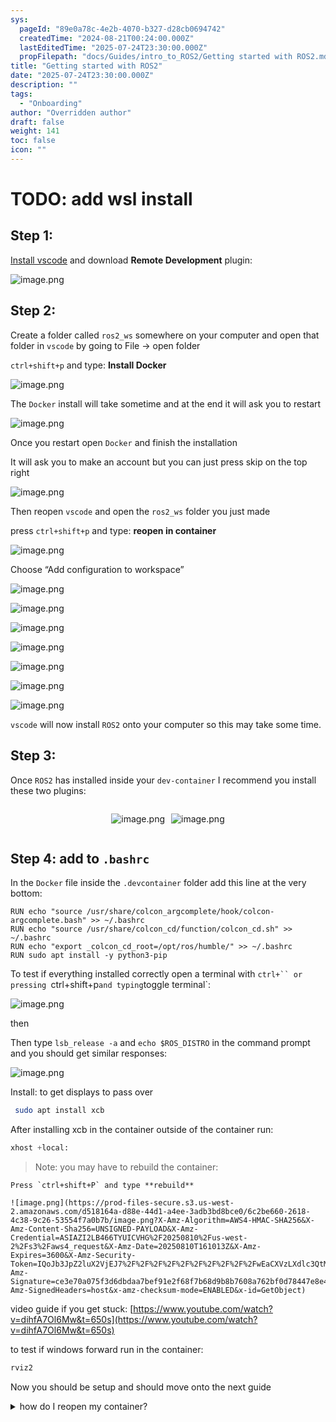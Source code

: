 ```yaml
---
sys:
  pageId: "89e0a78c-4e2b-4070-b327-d28cb0694742"
  createdTime: "2024-08-21T00:24:00.000Z"
  lastEditedTime: "2025-07-24T23:30:00.000Z"
  propFilepath: "docs/Guides/intro_to_ROS2/Getting started with ROS2.md"
title: "Getting started with ROS2"
date: "2025-07-24T23:30:00.000Z"
description: ""
tags:
  - "Onboarding"
author: "Overridden author"
draft: false
weight: 141
toc: false
icon: ""
---
```


# TODO: add wsl install

## Step 1:

[Install vscode](https://code.visualstudio.com/download) and download **Remote Development** plugin:

![image.png](https://prod-files-secure.s3.us-west-2.amazonaws.com/d518164a-d88e-44d1-a4ee-3adb3bd8bce0/efb52993-1881-4a40-b95e-6f020334f022/image.png?X-Amz-Algorithm=AWS4-HMAC-SHA256&X-Amz-Content-Sha256=UNSIGNED-PAYLOAD&X-Amz-Credential=ASIAZI2LB4667XJUT2QG%2F20250810%2Fus-west-2%2Fs3%2Faws4_request&X-Amz-Date=20250810T161005Z&X-Amz-Expires=3600&X-Amz-Security-Token=IQoJb3JpZ2luX2VjEJ7%2F%2F%2F%2F%2F%2F%2F%2F%2F%2FwEaCXVzLXdlc3QtMiJHMEUCIBRcv9fvp2Rbh3yvfBoSqaRajna%2BC66n0aPmUKIqsDgGAiEAr6wBvSFCOe5taawJVGdkBOFth%2BfZNAGYvI7o9eZB23wqiAQI1%2F%2F%2F%2F%2F%2F%2F%2F%2F%2F%2FARAAGgw2Mzc0MjMxODM4MDUiDBvU16Pg9Ow8FJhVoSrcA17c6PRA%2BRuG0CIkGIJ3y%2BDEN0tSf4b8zno%2Fz69SA%2FzJOBbvh7tgVPEDo2yqxiKgQYrZXnQe10kFXJMkwmHeWccKlnbdkl99ujOsU1Oyb5vRCeJpy8qo5q%2BH95i6sJNlad9%2FeKHVSwKEuDUVkq%2BP1lYnjEPpJdbzL2n8iB97cVy%2FAQHI5%2BKZrs%2F%2BVOdNrWcr2UxZrR8Hlx%2FpR8CArYQ%2F3TcWlg4GdGPuMGg58LAWiIu1dPKZ0dcNi3xrDbMluZ1L%2B4P4FQPgFzzFsBsIjmXvVD4Pyh9mEZ9ZsvhChL4k9QIBF1UnshgY%2F3A%2BnB%2BX7C3BoGRL7Rvf03godwrSpJq23OLQAbREM86tI0qwH7PklkuoN7KThMcd%2Bsx6ol05ESrKVcub854%2BvFW7FMlsjdkceEizaZYj8H7IM5IC2WGgQ1uevpg20PT3K4yYyCyuMmHDbIgXzLEEaBGJ0BUJxFDoW9EI8qjwtocMupwPvgmq5NCPJZQyNcbarblevMcQZDoKdIp%2F82fm5tpHop5uMVU6zOXxXnKHjLoRhWdRPDBqqjTTVE6FOyqcz12jK5UMlgGu9uMWSiFNDd3fKMVcHvWinELyGJzPmW9KczBvv%2FhQ%2BqlnW3IWCAj%2BKKaH8FZxMLS%2F4sQGOqUBsohQdIOQO2RLzGtpF%2FllZRbuvscIQDE99wG2KhcXDlvE9NhjaQMS6G2sUJi%2BzgIZOTns8r%2BEsD9HhX1XnBjhHy9KBsh08Mnbia504gaGfQ%2BfHFW5XSemHS%2FWGTt0gJDuK3nEpF%2BT169sb82vsTvgGQxX09AXFce7IXIv2W1%2BTnYPn9%2F1RBq6C9eufh29wbIX5bhmjOzdWyjwWsrEUBXIh6cgv8eD&X-Amz-Signature=a2ba66fa4b83255898eb88da2e8a4eb01633e26f9c00966702cedb94773fea2c&X-Amz-SignedHeaders=host&x-amz-checksum-mode=ENABLED&x-id=GetObject)

## Step 2:

Create a folder called `ros2_ws` somewhere on your computer and open that folder in `vscode` by going to File → open folder 

`ctrl+shift+p` and type: **Install Docker**

![image.png](https://prod-files-secure.s3.us-west-2.amazonaws.com/d518164a-d88e-44d1-a4ee-3adb3bd8bce0/2269dc0e-1cd5-47ff-bceb-c04ad9b2eab0/image.png?X-Amz-Algorithm=AWS4-HMAC-SHA256&X-Amz-Content-Sha256=UNSIGNED-PAYLOAD&X-Amz-Credential=ASIAZI2LB4667XJUT2QG%2F20250810%2Fus-west-2%2Fs3%2Faws4_request&X-Amz-Date=20250810T161005Z&X-Amz-Expires=3600&X-Amz-Security-Token=IQoJb3JpZ2luX2VjEJ7%2F%2F%2F%2F%2F%2F%2F%2F%2F%2FwEaCXVzLXdlc3QtMiJHMEUCIBRcv9fvp2Rbh3yvfBoSqaRajna%2BC66n0aPmUKIqsDgGAiEAr6wBvSFCOe5taawJVGdkBOFth%2BfZNAGYvI7o9eZB23wqiAQI1%2F%2F%2F%2F%2F%2F%2F%2F%2F%2F%2FARAAGgw2Mzc0MjMxODM4MDUiDBvU16Pg9Ow8FJhVoSrcA17c6PRA%2BRuG0CIkGIJ3y%2BDEN0tSf4b8zno%2Fz69SA%2FzJOBbvh7tgVPEDo2yqxiKgQYrZXnQe10kFXJMkwmHeWccKlnbdkl99ujOsU1Oyb5vRCeJpy8qo5q%2BH95i6sJNlad9%2FeKHVSwKEuDUVkq%2BP1lYnjEPpJdbzL2n8iB97cVy%2FAQHI5%2BKZrs%2F%2BVOdNrWcr2UxZrR8Hlx%2FpR8CArYQ%2F3TcWlg4GdGPuMGg58LAWiIu1dPKZ0dcNi3xrDbMluZ1L%2B4P4FQPgFzzFsBsIjmXvVD4Pyh9mEZ9ZsvhChL4k9QIBF1UnshgY%2F3A%2BnB%2BX7C3BoGRL7Rvf03godwrSpJq23OLQAbREM86tI0qwH7PklkuoN7KThMcd%2Bsx6ol05ESrKVcub854%2BvFW7FMlsjdkceEizaZYj8H7IM5IC2WGgQ1uevpg20PT3K4yYyCyuMmHDbIgXzLEEaBGJ0BUJxFDoW9EI8qjwtocMupwPvgmq5NCPJZQyNcbarblevMcQZDoKdIp%2F82fm5tpHop5uMVU6zOXxXnKHjLoRhWdRPDBqqjTTVE6FOyqcz12jK5UMlgGu9uMWSiFNDd3fKMVcHvWinELyGJzPmW9KczBvv%2FhQ%2BqlnW3IWCAj%2BKKaH8FZxMLS%2F4sQGOqUBsohQdIOQO2RLzGtpF%2FllZRbuvscIQDE99wG2KhcXDlvE9NhjaQMS6G2sUJi%2BzgIZOTns8r%2BEsD9HhX1XnBjhHy9KBsh08Mnbia504gaGfQ%2BfHFW5XSemHS%2FWGTt0gJDuK3nEpF%2BT169sb82vsTvgGQxX09AXFce7IXIv2W1%2BTnYPn9%2F1RBq6C9eufh29wbIX5bhmjOzdWyjwWsrEUBXIh6cgv8eD&X-Amz-Signature=6eb368e6b804988e59a2ea1211b3df4e2ba1e2de560b79d30d9489ba73ffd053&X-Amz-SignedHeaders=host&x-amz-checksum-mode=ENABLED&x-id=GetObject)

The `Docker` install will take sometime and at the end it will ask you to restart

![image.png](https://prod-files-secure.s3.us-west-2.amazonaws.com/d518164a-d88e-44d1-a4ee-3adb3bd8bce0/ed233f78-be33-4b1f-b89c-9c346c0e961e/image.png?X-Amz-Algorithm=AWS4-HMAC-SHA256&X-Amz-Content-Sha256=UNSIGNED-PAYLOAD&X-Amz-Credential=ASIAZI2LB4667XJUT2QG%2F20250810%2Fus-west-2%2Fs3%2Faws4_request&X-Amz-Date=20250810T161005Z&X-Amz-Expires=3600&X-Amz-Security-Token=IQoJb3JpZ2luX2VjEJ7%2F%2F%2F%2F%2F%2F%2F%2F%2F%2FwEaCXVzLXdlc3QtMiJHMEUCIBRcv9fvp2Rbh3yvfBoSqaRajna%2BC66n0aPmUKIqsDgGAiEAr6wBvSFCOe5taawJVGdkBOFth%2BfZNAGYvI7o9eZB23wqiAQI1%2F%2F%2F%2F%2F%2F%2F%2F%2F%2F%2FARAAGgw2Mzc0MjMxODM4MDUiDBvU16Pg9Ow8FJhVoSrcA17c6PRA%2BRuG0CIkGIJ3y%2BDEN0tSf4b8zno%2Fz69SA%2FzJOBbvh7tgVPEDo2yqxiKgQYrZXnQe10kFXJMkwmHeWccKlnbdkl99ujOsU1Oyb5vRCeJpy8qo5q%2BH95i6sJNlad9%2FeKHVSwKEuDUVkq%2BP1lYnjEPpJdbzL2n8iB97cVy%2FAQHI5%2BKZrs%2F%2BVOdNrWcr2UxZrR8Hlx%2FpR8CArYQ%2F3TcWlg4GdGPuMGg58LAWiIu1dPKZ0dcNi3xrDbMluZ1L%2B4P4FQPgFzzFsBsIjmXvVD4Pyh9mEZ9ZsvhChL4k9QIBF1UnshgY%2F3A%2BnB%2BX7C3BoGRL7Rvf03godwrSpJq23OLQAbREM86tI0qwH7PklkuoN7KThMcd%2Bsx6ol05ESrKVcub854%2BvFW7FMlsjdkceEizaZYj8H7IM5IC2WGgQ1uevpg20PT3K4yYyCyuMmHDbIgXzLEEaBGJ0BUJxFDoW9EI8qjwtocMupwPvgmq5NCPJZQyNcbarblevMcQZDoKdIp%2F82fm5tpHop5uMVU6zOXxXnKHjLoRhWdRPDBqqjTTVE6FOyqcz12jK5UMlgGu9uMWSiFNDd3fKMVcHvWinELyGJzPmW9KczBvv%2FhQ%2BqlnW3IWCAj%2BKKaH8FZxMLS%2F4sQGOqUBsohQdIOQO2RLzGtpF%2FllZRbuvscIQDE99wG2KhcXDlvE9NhjaQMS6G2sUJi%2BzgIZOTns8r%2BEsD9HhX1XnBjhHy9KBsh08Mnbia504gaGfQ%2BfHFW5XSemHS%2FWGTt0gJDuK3nEpF%2BT169sb82vsTvgGQxX09AXFce7IXIv2W1%2BTnYPn9%2F1RBq6C9eufh29wbIX5bhmjOzdWyjwWsrEUBXIh6cgv8eD&X-Amz-Signature=c57b6e74c6a9151ceea835f72800b5191be51fb0e4c1ab9e29b50305444d1671&X-Amz-SignedHeaders=host&x-amz-checksum-mode=ENABLED&x-id=GetObject)

Once you restart open `Docker` and finish the installation

It will ask you to make an account but you can just press skip on the top right

![image.png](https://prod-files-secure.s3.us-west-2.amazonaws.com/d518164a-d88e-44d1-a4ee-3adb3bd8bce0/21010ad9-1659-4fd9-9f59-9932a09b2a3d/image.png?X-Amz-Algorithm=AWS4-HMAC-SHA256&X-Amz-Content-Sha256=UNSIGNED-PAYLOAD&X-Amz-Credential=ASIAZI2LB4667XJUT2QG%2F20250810%2Fus-west-2%2Fs3%2Faws4_request&X-Amz-Date=20250810T161005Z&X-Amz-Expires=3600&X-Amz-Security-Token=IQoJb3JpZ2luX2VjEJ7%2F%2F%2F%2F%2F%2F%2F%2F%2F%2FwEaCXVzLXdlc3QtMiJHMEUCIBRcv9fvp2Rbh3yvfBoSqaRajna%2BC66n0aPmUKIqsDgGAiEAr6wBvSFCOe5taawJVGdkBOFth%2BfZNAGYvI7o9eZB23wqiAQI1%2F%2F%2F%2F%2F%2F%2F%2F%2F%2F%2FARAAGgw2Mzc0MjMxODM4MDUiDBvU16Pg9Ow8FJhVoSrcA17c6PRA%2BRuG0CIkGIJ3y%2BDEN0tSf4b8zno%2Fz69SA%2FzJOBbvh7tgVPEDo2yqxiKgQYrZXnQe10kFXJMkwmHeWccKlnbdkl99ujOsU1Oyb5vRCeJpy8qo5q%2BH95i6sJNlad9%2FeKHVSwKEuDUVkq%2BP1lYnjEPpJdbzL2n8iB97cVy%2FAQHI5%2BKZrs%2F%2BVOdNrWcr2UxZrR8Hlx%2FpR8CArYQ%2F3TcWlg4GdGPuMGg58LAWiIu1dPKZ0dcNi3xrDbMluZ1L%2B4P4FQPgFzzFsBsIjmXvVD4Pyh9mEZ9ZsvhChL4k9QIBF1UnshgY%2F3A%2BnB%2BX7C3BoGRL7Rvf03godwrSpJq23OLQAbREM86tI0qwH7PklkuoN7KThMcd%2Bsx6ol05ESrKVcub854%2BvFW7FMlsjdkceEizaZYj8H7IM5IC2WGgQ1uevpg20PT3K4yYyCyuMmHDbIgXzLEEaBGJ0BUJxFDoW9EI8qjwtocMupwPvgmq5NCPJZQyNcbarblevMcQZDoKdIp%2F82fm5tpHop5uMVU6zOXxXnKHjLoRhWdRPDBqqjTTVE6FOyqcz12jK5UMlgGu9uMWSiFNDd3fKMVcHvWinELyGJzPmW9KczBvv%2FhQ%2BqlnW3IWCAj%2BKKaH8FZxMLS%2F4sQGOqUBsohQdIOQO2RLzGtpF%2FllZRbuvscIQDE99wG2KhcXDlvE9NhjaQMS6G2sUJi%2BzgIZOTns8r%2BEsD9HhX1XnBjhHy9KBsh08Mnbia504gaGfQ%2BfHFW5XSemHS%2FWGTt0gJDuK3nEpF%2BT169sb82vsTvgGQxX09AXFce7IXIv2W1%2BTnYPn9%2F1RBq6C9eufh29wbIX5bhmjOzdWyjwWsrEUBXIh6cgv8eD&X-Amz-Signature=ee936b81dbf05509d8fd3387c462111347d40ee7aec36b93c536c05f9e8fc9ec&X-Amz-SignedHeaders=host&x-amz-checksum-mode=ENABLED&x-id=GetObject)

Then reopen `vscode` and open the `ros2_ws` folder you just made

press `ctrl+shift+p` and type: **reopen in container**

![image.png](https://prod-files-secure.s3.us-west-2.amazonaws.com/d518164a-d88e-44d1-a4ee-3adb3bd8bce0/4e93b8c2-41ad-488c-8095-c74205196118/image.png?X-Amz-Algorithm=AWS4-HMAC-SHA256&X-Amz-Content-Sha256=UNSIGNED-PAYLOAD&X-Amz-Credential=ASIAZI2LB4667XJUT2QG%2F20250810%2Fus-west-2%2Fs3%2Faws4_request&X-Amz-Date=20250810T161005Z&X-Amz-Expires=3600&X-Amz-Security-Token=IQoJb3JpZ2luX2VjEJ7%2F%2F%2F%2F%2F%2F%2F%2F%2F%2FwEaCXVzLXdlc3QtMiJHMEUCIBRcv9fvp2Rbh3yvfBoSqaRajna%2BC66n0aPmUKIqsDgGAiEAr6wBvSFCOe5taawJVGdkBOFth%2BfZNAGYvI7o9eZB23wqiAQI1%2F%2F%2F%2F%2F%2F%2F%2F%2F%2F%2FARAAGgw2Mzc0MjMxODM4MDUiDBvU16Pg9Ow8FJhVoSrcA17c6PRA%2BRuG0CIkGIJ3y%2BDEN0tSf4b8zno%2Fz69SA%2FzJOBbvh7tgVPEDo2yqxiKgQYrZXnQe10kFXJMkwmHeWccKlnbdkl99ujOsU1Oyb5vRCeJpy8qo5q%2BH95i6sJNlad9%2FeKHVSwKEuDUVkq%2BP1lYnjEPpJdbzL2n8iB97cVy%2FAQHI5%2BKZrs%2F%2BVOdNrWcr2UxZrR8Hlx%2FpR8CArYQ%2F3TcWlg4GdGPuMGg58LAWiIu1dPKZ0dcNi3xrDbMluZ1L%2B4P4FQPgFzzFsBsIjmXvVD4Pyh9mEZ9ZsvhChL4k9QIBF1UnshgY%2F3A%2BnB%2BX7C3BoGRL7Rvf03godwrSpJq23OLQAbREM86tI0qwH7PklkuoN7KThMcd%2Bsx6ol05ESrKVcub854%2BvFW7FMlsjdkceEizaZYj8H7IM5IC2WGgQ1uevpg20PT3K4yYyCyuMmHDbIgXzLEEaBGJ0BUJxFDoW9EI8qjwtocMupwPvgmq5NCPJZQyNcbarblevMcQZDoKdIp%2F82fm5tpHop5uMVU6zOXxXnKHjLoRhWdRPDBqqjTTVE6FOyqcz12jK5UMlgGu9uMWSiFNDd3fKMVcHvWinELyGJzPmW9KczBvv%2FhQ%2BqlnW3IWCAj%2BKKaH8FZxMLS%2F4sQGOqUBsohQdIOQO2RLzGtpF%2FllZRbuvscIQDE99wG2KhcXDlvE9NhjaQMS6G2sUJi%2BzgIZOTns8r%2BEsD9HhX1XnBjhHy9KBsh08Mnbia504gaGfQ%2BfHFW5XSemHS%2FWGTt0gJDuK3nEpF%2BT169sb82vsTvgGQxX09AXFce7IXIv2W1%2BTnYPn9%2F1RBq6C9eufh29wbIX5bhmjOzdWyjwWsrEUBXIh6cgv8eD&X-Amz-Signature=f5813affb6e13ba176ba7edb59f19670eef21c206805f3f802520e207c69edee&X-Amz-SignedHeaders=host&x-amz-checksum-mode=ENABLED&x-id=GetObject)

Choose “Add configuration to workspace”

![image.png](https://prod-files-secure.s3.us-west-2.amazonaws.com/d518164a-d88e-44d1-a4ee-3adb3bd8bce0/9560b282-5060-4989-ba37-97e7b2c22476/image.png?X-Amz-Algorithm=AWS4-HMAC-SHA256&X-Amz-Content-Sha256=UNSIGNED-PAYLOAD&X-Amz-Credential=ASIAZI2LB4667XJUT2QG%2F20250810%2Fus-west-2%2Fs3%2Faws4_request&X-Amz-Date=20250810T161005Z&X-Amz-Expires=3600&X-Amz-Security-Token=IQoJb3JpZ2luX2VjEJ7%2F%2F%2F%2F%2F%2F%2F%2F%2F%2FwEaCXVzLXdlc3QtMiJHMEUCIBRcv9fvp2Rbh3yvfBoSqaRajna%2BC66n0aPmUKIqsDgGAiEAr6wBvSFCOe5taawJVGdkBOFth%2BfZNAGYvI7o9eZB23wqiAQI1%2F%2F%2F%2F%2F%2F%2F%2F%2F%2F%2FARAAGgw2Mzc0MjMxODM4MDUiDBvU16Pg9Ow8FJhVoSrcA17c6PRA%2BRuG0CIkGIJ3y%2BDEN0tSf4b8zno%2Fz69SA%2FzJOBbvh7tgVPEDo2yqxiKgQYrZXnQe10kFXJMkwmHeWccKlnbdkl99ujOsU1Oyb5vRCeJpy8qo5q%2BH95i6sJNlad9%2FeKHVSwKEuDUVkq%2BP1lYnjEPpJdbzL2n8iB97cVy%2FAQHI5%2BKZrs%2F%2BVOdNrWcr2UxZrR8Hlx%2FpR8CArYQ%2F3TcWlg4GdGPuMGg58LAWiIu1dPKZ0dcNi3xrDbMluZ1L%2B4P4FQPgFzzFsBsIjmXvVD4Pyh9mEZ9ZsvhChL4k9QIBF1UnshgY%2F3A%2BnB%2BX7C3BoGRL7Rvf03godwrSpJq23OLQAbREM86tI0qwH7PklkuoN7KThMcd%2Bsx6ol05ESrKVcub854%2BvFW7FMlsjdkceEizaZYj8H7IM5IC2WGgQ1uevpg20PT3K4yYyCyuMmHDbIgXzLEEaBGJ0BUJxFDoW9EI8qjwtocMupwPvgmq5NCPJZQyNcbarblevMcQZDoKdIp%2F82fm5tpHop5uMVU6zOXxXnKHjLoRhWdRPDBqqjTTVE6FOyqcz12jK5UMlgGu9uMWSiFNDd3fKMVcHvWinELyGJzPmW9KczBvv%2FhQ%2BqlnW3IWCAj%2BKKaH8FZxMLS%2F4sQGOqUBsohQdIOQO2RLzGtpF%2FllZRbuvscIQDE99wG2KhcXDlvE9NhjaQMS6G2sUJi%2BzgIZOTns8r%2BEsD9HhX1XnBjhHy9KBsh08Mnbia504gaGfQ%2BfHFW5XSemHS%2FWGTt0gJDuK3nEpF%2BT169sb82vsTvgGQxX09AXFce7IXIv2W1%2BTnYPn9%2F1RBq6C9eufh29wbIX5bhmjOzdWyjwWsrEUBXIh6cgv8eD&X-Amz-Signature=c1a6678212bd9b558cfba89375ec3b9380b650499b5c361adecee8c3983b5bef&X-Amz-SignedHeaders=host&x-amz-checksum-mode=ENABLED&x-id=GetObject)

![image.png](https://prod-files-secure.s3.us-west-2.amazonaws.com/d518164a-d88e-44d1-a4ee-3adb3bd8bce0/2ee63f81-886b-48e8-a553-dc6e5eac99e4/image.png?X-Amz-Algorithm=AWS4-HMAC-SHA256&X-Amz-Content-Sha256=UNSIGNED-PAYLOAD&X-Amz-Credential=ASIAZI2LB4667XJUT2QG%2F20250810%2Fus-west-2%2Fs3%2Faws4_request&X-Amz-Date=20250810T161005Z&X-Amz-Expires=3600&X-Amz-Security-Token=IQoJb3JpZ2luX2VjEJ7%2F%2F%2F%2F%2F%2F%2F%2F%2F%2FwEaCXVzLXdlc3QtMiJHMEUCIBRcv9fvp2Rbh3yvfBoSqaRajna%2BC66n0aPmUKIqsDgGAiEAr6wBvSFCOe5taawJVGdkBOFth%2BfZNAGYvI7o9eZB23wqiAQI1%2F%2F%2F%2F%2F%2F%2F%2F%2F%2F%2FARAAGgw2Mzc0MjMxODM4MDUiDBvU16Pg9Ow8FJhVoSrcA17c6PRA%2BRuG0CIkGIJ3y%2BDEN0tSf4b8zno%2Fz69SA%2FzJOBbvh7tgVPEDo2yqxiKgQYrZXnQe10kFXJMkwmHeWccKlnbdkl99ujOsU1Oyb5vRCeJpy8qo5q%2BH95i6sJNlad9%2FeKHVSwKEuDUVkq%2BP1lYnjEPpJdbzL2n8iB97cVy%2FAQHI5%2BKZrs%2F%2BVOdNrWcr2UxZrR8Hlx%2FpR8CArYQ%2F3TcWlg4GdGPuMGg58LAWiIu1dPKZ0dcNi3xrDbMluZ1L%2B4P4FQPgFzzFsBsIjmXvVD4Pyh9mEZ9ZsvhChL4k9QIBF1UnshgY%2F3A%2BnB%2BX7C3BoGRL7Rvf03godwrSpJq23OLQAbREM86tI0qwH7PklkuoN7KThMcd%2Bsx6ol05ESrKVcub854%2BvFW7FMlsjdkceEizaZYj8H7IM5IC2WGgQ1uevpg20PT3K4yYyCyuMmHDbIgXzLEEaBGJ0BUJxFDoW9EI8qjwtocMupwPvgmq5NCPJZQyNcbarblevMcQZDoKdIp%2F82fm5tpHop5uMVU6zOXxXnKHjLoRhWdRPDBqqjTTVE6FOyqcz12jK5UMlgGu9uMWSiFNDd3fKMVcHvWinELyGJzPmW9KczBvv%2FhQ%2BqlnW3IWCAj%2BKKaH8FZxMLS%2F4sQGOqUBsohQdIOQO2RLzGtpF%2FllZRbuvscIQDE99wG2KhcXDlvE9NhjaQMS6G2sUJi%2BzgIZOTns8r%2BEsD9HhX1XnBjhHy9KBsh08Mnbia504gaGfQ%2BfHFW5XSemHS%2FWGTt0gJDuK3nEpF%2BT169sb82vsTvgGQxX09AXFce7IXIv2W1%2BTnYPn9%2F1RBq6C9eufh29wbIX5bhmjOzdWyjwWsrEUBXIh6cgv8eD&X-Amz-Signature=aca28047a60cb4c158ecde1d7439e09da98d907a82cb566300239d43d96d0025&X-Amz-SignedHeaders=host&x-amz-checksum-mode=ENABLED&x-id=GetObject)

![image.png](https://prod-files-secure.s3.us-west-2.amazonaws.com/d518164a-d88e-44d1-a4ee-3adb3bd8bce0/e0fd626c-c8b6-4b2c-95d1-fa4c26514504/image.png?X-Amz-Algorithm=AWS4-HMAC-SHA256&X-Amz-Content-Sha256=UNSIGNED-PAYLOAD&X-Amz-Credential=ASIAZI2LB4667XJUT2QG%2F20250810%2Fus-west-2%2Fs3%2Faws4_request&X-Amz-Date=20250810T161005Z&X-Amz-Expires=3600&X-Amz-Security-Token=IQoJb3JpZ2luX2VjEJ7%2F%2F%2F%2F%2F%2F%2F%2F%2F%2FwEaCXVzLXdlc3QtMiJHMEUCIBRcv9fvp2Rbh3yvfBoSqaRajna%2BC66n0aPmUKIqsDgGAiEAr6wBvSFCOe5taawJVGdkBOFth%2BfZNAGYvI7o9eZB23wqiAQI1%2F%2F%2F%2F%2F%2F%2F%2F%2F%2F%2FARAAGgw2Mzc0MjMxODM4MDUiDBvU16Pg9Ow8FJhVoSrcA17c6PRA%2BRuG0CIkGIJ3y%2BDEN0tSf4b8zno%2Fz69SA%2FzJOBbvh7tgVPEDo2yqxiKgQYrZXnQe10kFXJMkwmHeWccKlnbdkl99ujOsU1Oyb5vRCeJpy8qo5q%2BH95i6sJNlad9%2FeKHVSwKEuDUVkq%2BP1lYnjEPpJdbzL2n8iB97cVy%2FAQHI5%2BKZrs%2F%2BVOdNrWcr2UxZrR8Hlx%2FpR8CArYQ%2F3TcWlg4GdGPuMGg58LAWiIu1dPKZ0dcNi3xrDbMluZ1L%2B4P4FQPgFzzFsBsIjmXvVD4Pyh9mEZ9ZsvhChL4k9QIBF1UnshgY%2F3A%2BnB%2BX7C3BoGRL7Rvf03godwrSpJq23OLQAbREM86tI0qwH7PklkuoN7KThMcd%2Bsx6ol05ESrKVcub854%2BvFW7FMlsjdkceEizaZYj8H7IM5IC2WGgQ1uevpg20PT3K4yYyCyuMmHDbIgXzLEEaBGJ0BUJxFDoW9EI8qjwtocMupwPvgmq5NCPJZQyNcbarblevMcQZDoKdIp%2F82fm5tpHop5uMVU6zOXxXnKHjLoRhWdRPDBqqjTTVE6FOyqcz12jK5UMlgGu9uMWSiFNDd3fKMVcHvWinELyGJzPmW9KczBvv%2FhQ%2BqlnW3IWCAj%2BKKaH8FZxMLS%2F4sQGOqUBsohQdIOQO2RLzGtpF%2FllZRbuvscIQDE99wG2KhcXDlvE9NhjaQMS6G2sUJi%2BzgIZOTns8r%2BEsD9HhX1XnBjhHy9KBsh08Mnbia504gaGfQ%2BfHFW5XSemHS%2FWGTt0gJDuK3nEpF%2BT169sb82vsTvgGQxX09AXFce7IXIv2W1%2BTnYPn9%2F1RBq6C9eufh29wbIX5bhmjOzdWyjwWsrEUBXIh6cgv8eD&X-Amz-Signature=80d290b97d8db6719722872a0e0b4d78de796f6067a688cc7f13a54ee019d37a&X-Amz-SignedHeaders=host&x-amz-checksum-mode=ENABLED&x-id=GetObject)

![image.png](https://prod-files-secure.s3.us-west-2.amazonaws.com/d518164a-d88e-44d1-a4ee-3adb3bd8bce0/a2e13f50-d2ab-4719-a4c2-7ced634bfc9d/image.png?X-Amz-Algorithm=AWS4-HMAC-SHA256&X-Amz-Content-Sha256=UNSIGNED-PAYLOAD&X-Amz-Credential=ASIAZI2LB4667XJUT2QG%2F20250810%2Fus-west-2%2Fs3%2Faws4_request&X-Amz-Date=20250810T161005Z&X-Amz-Expires=3600&X-Amz-Security-Token=IQoJb3JpZ2luX2VjEJ7%2F%2F%2F%2F%2F%2F%2F%2F%2F%2FwEaCXVzLXdlc3QtMiJHMEUCIBRcv9fvp2Rbh3yvfBoSqaRajna%2BC66n0aPmUKIqsDgGAiEAr6wBvSFCOe5taawJVGdkBOFth%2BfZNAGYvI7o9eZB23wqiAQI1%2F%2F%2F%2F%2F%2F%2F%2F%2F%2F%2FARAAGgw2Mzc0MjMxODM4MDUiDBvU16Pg9Ow8FJhVoSrcA17c6PRA%2BRuG0CIkGIJ3y%2BDEN0tSf4b8zno%2Fz69SA%2FzJOBbvh7tgVPEDo2yqxiKgQYrZXnQe10kFXJMkwmHeWccKlnbdkl99ujOsU1Oyb5vRCeJpy8qo5q%2BH95i6sJNlad9%2FeKHVSwKEuDUVkq%2BP1lYnjEPpJdbzL2n8iB97cVy%2FAQHI5%2BKZrs%2F%2BVOdNrWcr2UxZrR8Hlx%2FpR8CArYQ%2F3TcWlg4GdGPuMGg58LAWiIu1dPKZ0dcNi3xrDbMluZ1L%2B4P4FQPgFzzFsBsIjmXvVD4Pyh9mEZ9ZsvhChL4k9QIBF1UnshgY%2F3A%2BnB%2BX7C3BoGRL7Rvf03godwrSpJq23OLQAbREM86tI0qwH7PklkuoN7KThMcd%2Bsx6ol05ESrKVcub854%2BvFW7FMlsjdkceEizaZYj8H7IM5IC2WGgQ1uevpg20PT3K4yYyCyuMmHDbIgXzLEEaBGJ0BUJxFDoW9EI8qjwtocMupwPvgmq5NCPJZQyNcbarblevMcQZDoKdIp%2F82fm5tpHop5uMVU6zOXxXnKHjLoRhWdRPDBqqjTTVE6FOyqcz12jK5UMlgGu9uMWSiFNDd3fKMVcHvWinELyGJzPmW9KczBvv%2FhQ%2BqlnW3IWCAj%2BKKaH8FZxMLS%2F4sQGOqUBsohQdIOQO2RLzGtpF%2FllZRbuvscIQDE99wG2KhcXDlvE9NhjaQMS6G2sUJi%2BzgIZOTns8r%2BEsD9HhX1XnBjhHy9KBsh08Mnbia504gaGfQ%2BfHFW5XSemHS%2FWGTt0gJDuK3nEpF%2BT169sb82vsTvgGQxX09AXFce7IXIv2W1%2BTnYPn9%2F1RBq6C9eufh29wbIX5bhmjOzdWyjwWsrEUBXIh6cgv8eD&X-Amz-Signature=7404e50238f381b556601399d901880b8d9ea260437f667c9ba3a2124a12597e&X-Amz-SignedHeaders=host&x-amz-checksum-mode=ENABLED&x-id=GetObject)

![image.png](https://prod-files-secure.s3.us-west-2.amazonaws.com/d518164a-d88e-44d1-a4ee-3adb3bd8bce0/6cc478ad-aaba-4bf7-9fcc-403277ab896c/image.png?X-Amz-Algorithm=AWS4-HMAC-SHA256&X-Amz-Content-Sha256=UNSIGNED-PAYLOAD&X-Amz-Credential=ASIAZI2LB4667XJUT2QG%2F20250810%2Fus-west-2%2Fs3%2Faws4_request&X-Amz-Date=20250810T161005Z&X-Amz-Expires=3600&X-Amz-Security-Token=IQoJb3JpZ2luX2VjEJ7%2F%2F%2F%2F%2F%2F%2F%2F%2F%2FwEaCXVzLXdlc3QtMiJHMEUCIBRcv9fvp2Rbh3yvfBoSqaRajna%2BC66n0aPmUKIqsDgGAiEAr6wBvSFCOe5taawJVGdkBOFth%2BfZNAGYvI7o9eZB23wqiAQI1%2F%2F%2F%2F%2F%2F%2F%2F%2F%2F%2FARAAGgw2Mzc0MjMxODM4MDUiDBvU16Pg9Ow8FJhVoSrcA17c6PRA%2BRuG0CIkGIJ3y%2BDEN0tSf4b8zno%2Fz69SA%2FzJOBbvh7tgVPEDo2yqxiKgQYrZXnQe10kFXJMkwmHeWccKlnbdkl99ujOsU1Oyb5vRCeJpy8qo5q%2BH95i6sJNlad9%2FeKHVSwKEuDUVkq%2BP1lYnjEPpJdbzL2n8iB97cVy%2FAQHI5%2BKZrs%2F%2BVOdNrWcr2UxZrR8Hlx%2FpR8CArYQ%2F3TcWlg4GdGPuMGg58LAWiIu1dPKZ0dcNi3xrDbMluZ1L%2B4P4FQPgFzzFsBsIjmXvVD4Pyh9mEZ9ZsvhChL4k9QIBF1UnshgY%2F3A%2BnB%2BX7C3BoGRL7Rvf03godwrSpJq23OLQAbREM86tI0qwH7PklkuoN7KThMcd%2Bsx6ol05ESrKVcub854%2BvFW7FMlsjdkceEizaZYj8H7IM5IC2WGgQ1uevpg20PT3K4yYyCyuMmHDbIgXzLEEaBGJ0BUJxFDoW9EI8qjwtocMupwPvgmq5NCPJZQyNcbarblevMcQZDoKdIp%2F82fm5tpHop5uMVU6zOXxXnKHjLoRhWdRPDBqqjTTVE6FOyqcz12jK5UMlgGu9uMWSiFNDd3fKMVcHvWinELyGJzPmW9KczBvv%2FhQ%2BqlnW3IWCAj%2BKKaH8FZxMLS%2F4sQGOqUBsohQdIOQO2RLzGtpF%2FllZRbuvscIQDE99wG2KhcXDlvE9NhjaQMS6G2sUJi%2BzgIZOTns8r%2BEsD9HhX1XnBjhHy9KBsh08Mnbia504gaGfQ%2BfHFW5XSemHS%2FWGTt0gJDuK3nEpF%2BT169sb82vsTvgGQxX09AXFce7IXIv2W1%2BTnYPn9%2F1RBq6C9eufh29wbIX5bhmjOzdWyjwWsrEUBXIh6cgv8eD&X-Amz-Signature=22ddea59a9f4412a0c128e6ea237e60a59aef1eeeb1b3fff87db121080a00fb0&X-Amz-SignedHeaders=host&x-amz-checksum-mode=ENABLED&x-id=GetObject)

![image.png](https://prod-files-secure.s3.us-west-2.amazonaws.com/d518164a-d88e-44d1-a4ee-3adb3bd8bce0/53255b28-f75e-430f-b9e3-c0ac8577e42b/image.png?X-Amz-Algorithm=AWS4-HMAC-SHA256&X-Amz-Content-Sha256=UNSIGNED-PAYLOAD&X-Amz-Credential=ASIAZI2LB4667XJUT2QG%2F20250810%2Fus-west-2%2Fs3%2Faws4_request&X-Amz-Date=20250810T161005Z&X-Amz-Expires=3600&X-Amz-Security-Token=IQoJb3JpZ2luX2VjEJ7%2F%2F%2F%2F%2F%2F%2F%2F%2F%2FwEaCXVzLXdlc3QtMiJHMEUCIBRcv9fvp2Rbh3yvfBoSqaRajna%2BC66n0aPmUKIqsDgGAiEAr6wBvSFCOe5taawJVGdkBOFth%2BfZNAGYvI7o9eZB23wqiAQI1%2F%2F%2F%2F%2F%2F%2F%2F%2F%2F%2FARAAGgw2Mzc0MjMxODM4MDUiDBvU16Pg9Ow8FJhVoSrcA17c6PRA%2BRuG0CIkGIJ3y%2BDEN0tSf4b8zno%2Fz69SA%2FzJOBbvh7tgVPEDo2yqxiKgQYrZXnQe10kFXJMkwmHeWccKlnbdkl99ujOsU1Oyb5vRCeJpy8qo5q%2BH95i6sJNlad9%2FeKHVSwKEuDUVkq%2BP1lYnjEPpJdbzL2n8iB97cVy%2FAQHI5%2BKZrs%2F%2BVOdNrWcr2UxZrR8Hlx%2FpR8CArYQ%2F3TcWlg4GdGPuMGg58LAWiIu1dPKZ0dcNi3xrDbMluZ1L%2B4P4FQPgFzzFsBsIjmXvVD4Pyh9mEZ9ZsvhChL4k9QIBF1UnshgY%2F3A%2BnB%2BX7C3BoGRL7Rvf03godwrSpJq23OLQAbREM86tI0qwH7PklkuoN7KThMcd%2Bsx6ol05ESrKVcub854%2BvFW7FMlsjdkceEizaZYj8H7IM5IC2WGgQ1uevpg20PT3K4yYyCyuMmHDbIgXzLEEaBGJ0BUJxFDoW9EI8qjwtocMupwPvgmq5NCPJZQyNcbarblevMcQZDoKdIp%2F82fm5tpHop5uMVU6zOXxXnKHjLoRhWdRPDBqqjTTVE6FOyqcz12jK5UMlgGu9uMWSiFNDd3fKMVcHvWinELyGJzPmW9KczBvv%2FhQ%2BqlnW3IWCAj%2BKKaH8FZxMLS%2F4sQGOqUBsohQdIOQO2RLzGtpF%2FllZRbuvscIQDE99wG2KhcXDlvE9NhjaQMS6G2sUJi%2BzgIZOTns8r%2BEsD9HhX1XnBjhHy9KBsh08Mnbia504gaGfQ%2BfHFW5XSemHS%2FWGTt0gJDuK3nEpF%2BT169sb82vsTvgGQxX09AXFce7IXIv2W1%2BTnYPn9%2F1RBq6C9eufh29wbIX5bhmjOzdWyjwWsrEUBXIh6cgv8eD&X-Amz-Signature=c25743218b1ba713d959450e7bcaf1414b351996c70647e2237478fcc95486a0&X-Amz-SignedHeaders=host&x-amz-checksum-mode=ENABLED&x-id=GetObject)

![image.png](https://prod-files-secure.s3.us-west-2.amazonaws.com/d518164a-d88e-44d1-a4ee-3adb3bd8bce0/7c562767-5af9-4ffb-97d1-327bcdf4ee00/image.png?X-Amz-Algorithm=AWS4-HMAC-SHA256&X-Amz-Content-Sha256=UNSIGNED-PAYLOAD&X-Amz-Credential=ASIAZI2LB4667XJUT2QG%2F20250810%2Fus-west-2%2Fs3%2Faws4_request&X-Amz-Date=20250810T161005Z&X-Amz-Expires=3600&X-Amz-Security-Token=IQoJb3JpZ2luX2VjEJ7%2F%2F%2F%2F%2F%2F%2F%2F%2F%2FwEaCXVzLXdlc3QtMiJHMEUCIBRcv9fvp2Rbh3yvfBoSqaRajna%2BC66n0aPmUKIqsDgGAiEAr6wBvSFCOe5taawJVGdkBOFth%2BfZNAGYvI7o9eZB23wqiAQI1%2F%2F%2F%2F%2F%2F%2F%2F%2F%2F%2FARAAGgw2Mzc0MjMxODM4MDUiDBvU16Pg9Ow8FJhVoSrcA17c6PRA%2BRuG0CIkGIJ3y%2BDEN0tSf4b8zno%2Fz69SA%2FzJOBbvh7tgVPEDo2yqxiKgQYrZXnQe10kFXJMkwmHeWccKlnbdkl99ujOsU1Oyb5vRCeJpy8qo5q%2BH95i6sJNlad9%2FeKHVSwKEuDUVkq%2BP1lYnjEPpJdbzL2n8iB97cVy%2FAQHI5%2BKZrs%2F%2BVOdNrWcr2UxZrR8Hlx%2FpR8CArYQ%2F3TcWlg4GdGPuMGg58LAWiIu1dPKZ0dcNi3xrDbMluZ1L%2B4P4FQPgFzzFsBsIjmXvVD4Pyh9mEZ9ZsvhChL4k9QIBF1UnshgY%2F3A%2BnB%2BX7C3BoGRL7Rvf03godwrSpJq23OLQAbREM86tI0qwH7PklkuoN7KThMcd%2Bsx6ol05ESrKVcub854%2BvFW7FMlsjdkceEizaZYj8H7IM5IC2WGgQ1uevpg20PT3K4yYyCyuMmHDbIgXzLEEaBGJ0BUJxFDoW9EI8qjwtocMupwPvgmq5NCPJZQyNcbarblevMcQZDoKdIp%2F82fm5tpHop5uMVU6zOXxXnKHjLoRhWdRPDBqqjTTVE6FOyqcz12jK5UMlgGu9uMWSiFNDd3fKMVcHvWinELyGJzPmW9KczBvv%2FhQ%2BqlnW3IWCAj%2BKKaH8FZxMLS%2F4sQGOqUBsohQdIOQO2RLzGtpF%2FllZRbuvscIQDE99wG2KhcXDlvE9NhjaQMS6G2sUJi%2BzgIZOTns8r%2BEsD9HhX1XnBjhHy9KBsh08Mnbia504gaGfQ%2BfHFW5XSemHS%2FWGTt0gJDuK3nEpF%2BT169sb82vsTvgGQxX09AXFce7IXIv2W1%2BTnYPn9%2F1RBq6C9eufh29wbIX5bhmjOzdWyjwWsrEUBXIh6cgv8eD&X-Amz-Signature=80928a2ffb3ddd15c9bc51170ae9679c5f3e3ab48586618c00995dd12c8e690f&X-Amz-SignedHeaders=host&x-amz-checksum-mode=ENABLED&x-id=GetObject)

`vscode` will now install `ROS2` onto your computer so this may take some time.

## Step 3:

Once `ROS2` has installed inside your `dev-container` I recommend you install these two plugins:

<div style="display: flex;flex-direction: row; column-gap:10px; max-width: 630px;justify-content: center;">
<div>

![image.png](https://prod-files-secure.s3.us-west-2.amazonaws.com/d518164a-d88e-44d1-a4ee-3adb3bd8bce0/3fc3d550-5a54-4ba1-ba6b-faa01cdb7369/image.png?X-Amz-Algorithm=AWS4-HMAC-SHA256&X-Amz-Content-Sha256=UNSIGNED-PAYLOAD&X-Amz-Credential=ASIAZI2LB4664YWLRKNA%2F20250810%2Fus-west-2%2Fs3%2Faws4_request&X-Amz-Date=20250810T161009Z&X-Amz-Expires=3600&X-Amz-Security-Token=IQoJb3JpZ2luX2VjEJ7%2F%2F%2F%2F%2F%2F%2F%2F%2F%2FwEaCXVzLXdlc3QtMiJGMEQCIHB%2F9KmG8xVsE67Qdx9liJ5RZjOs38ary8OYSPm1za6aAiArhHSWm8OhA7nTNpgWQpqJac%2B2vY7vSUdaBadbhVi3aiqIBAjX%2F%2F%2F%2F%2F%2F%2F%2F%2F%2F8BEAAaDDYzNzQyMzE4MzgwNSIMctGe6kqxXYbNsnKcKtwDIm3GCSWQZmHZDwPi15F7Diql3GAVu5jB%2Btn2MU8%2FA%2BDvfKo48vcysTNRIr9GZCMHLbRGLTnXekAaif2FvdAKaQzhu6qXCKNNOCGjGFFOgK4VQC5tG4Nhv0W2Dy3uqoXq9K7Bejz4tyquW7QYeBjSFMoDIGhooQQVSjI8BTtebPdyTryTGpXWa9BqvMdmsRP6VSHdENIMv%2FsbUO9bt7C0gKlXmDtPVTEGA2Xoy7TkT5PWdF%2FTG66V1B0RPgUGg%2FBvA%2FbPTP6aOo3LKUBfJwyOWqP4Dhv4KZ3Ls1dtZKa53WyYnoAx2uGVemO90Wlim7RyCMtPvihLuKSrTejXzEmKTRcSB0t4bTgNNW3%2BIlqencTaGh3YKeK6THQC%2BdAoiDKYw3AmF%2BkHoluB%2Fi21Z42mtLf1Xh7PKgwMZRzANrbmojkdu6kNtXVejTwVpDdvQ4xHAEmqLTnBH0NmI4w2%2B6KiHJgrc1U0e1ciCwOvDw6Ni1vDbgAXslaJ2zVqLzLyh%2BuMoRlpJBnpkK%2BQD6DEVV1d6pqsbj3bf%2BBNi9Fe30g83ocwZGqkCdofjaEyWY6DMb450T%2FqhKhFJiDWTWuVQNM3z7rk34aTsyTnqjnHM5NftUt1SxAGaMhryM9DCUUw7L7ixAY6pgHFYz50i6YD2TdUAICwZNtXePO6uYBUrJEQpKPsxrTWxJ%2BLdhFkpcsU0m48aCjmU5GVsMvmQSFBmi0iI6coMGU%2F8YqAlTdnsulqGgfCyUO7cFd%2BFYQW5f0acJCWOJgkjDfScJTZBta4xnSHFT7QhwNfLP%2BbqUqv5cQ174ztp4FCjXxtTL5HxqqG2FR0AjDtzsLN0Wbel5vmg0YR1j0QIGPgBChvdSWs&X-Amz-Signature=7e41db7e713fd85d222c39d1df9ba67af68c0a03a2a67b569a6be096408f3776&X-Amz-SignedHeaders=host&x-amz-checksum-mode=ENABLED&x-id=GetObject)

</div>
<div>

![image.png](https://prod-files-secure.s3.us-west-2.amazonaws.com/d518164a-d88e-44d1-a4ee-3adb3bd8bce0/d994cc66-13c2-4093-a5a3-f84cf4601a82/image.png?X-Amz-Algorithm=AWS4-HMAC-SHA256&X-Amz-Content-Sha256=UNSIGNED-PAYLOAD&X-Amz-Credential=ASIAZI2LB466RHPZDLHP%2F20250810%2Fus-west-2%2Fs3%2Faws4_request&X-Amz-Date=20250810T161012Z&X-Amz-Expires=3600&X-Amz-Security-Token=IQoJb3JpZ2luX2VjEJ7%2F%2F%2F%2F%2F%2F%2F%2F%2F%2FwEaCXVzLXdlc3QtMiJHMEUCIHA9vbQoquk9mK0e%2F1jhRkml6EW7EL0aOp7j2IndxuknAiEAvYtMSEhX2EmXBBPrLfon1%2Fy2BfJ7RXVs4e1S4KAO1PUqiAQI1%2F%2F%2F%2F%2F%2F%2F%2F%2F%2F%2FARAAGgw2Mzc0MjMxODM4MDUiDDDF2gaZe278qkTH7ircA4slRisZBjAp%2Btb1sGWdTNp2nlBEYIZDn%2BzSCbBFzRxCWy2wGMI6lt8bT9XhUOHXbrVNvyQVYzBxU1LTKSYvc2pNQIdBmfDwv%2BfQn1znspzypRKXy%2BIGo6iIl4A4%2BGVoSdkk%2BDq%2FajJuwzsUjZuVqgLIwbsfABV7tKdgRJr9qcVGXHZLYBw2GnE6OCBSIvO%2BUrkqguKSYkGeXxA4nbAwj0TMgLviGEDt8YqZMf7mmYCjDArWm32mSiII8Ll%2BuTkk74jUdVpLSHzn1Lb4F71Lg9KlitRbVANlWeaxzN1sA6rKB6YnE1ZsuClPN4HRh46HmN3UYi3lz70A6hxoK49ejBAvi7Q2BwQcplfdL9mZWOaL%2BFstUtTozvYQUr4WI%2F5vUjzEcmLeMCKcVVYyscMy1CHRKXLW%2Fn1r9xhu5lo%2BaQ5lJ4xkEq5wMsNEC1LHKtt1w5rdAQh4kvwrwVD%2B3V1vy8HBu%2Bh%2Fq9oujJ2ZrKFByYlGFK1LCgM9rCg5Wp96MoGpjMN9cESYCuPeGIFZPCHEptu%2FZfHUsMyCHLnto75tZisa68L3r%2BAdUxSqw5ZzV2LZ4a0CsWhwuGr6ybgQK6gnieGnbTlbFL1cXJPyuW00JoeOkGwIG%2F5b6maEhceTMIG%2F4sQGOqUBJDeIVtYhXKMK3TBAIptgAAivzaXxJTE7I8q7GsHlnmcu1bkg4KH6YjK1lR6Ck0ERj4nbfW7OBrbK8XTb1x6Eyo1MchXOyCC%2BVm3Q4NnTLt9wJa29%2F9DY10B4l6%2FrK2n6nrYA948fotuS2wWqiSmqdoElHrSqLq1dy8LXdId64%2FQ5YKb2o7adYxYCj9CHwcgGIWBmQ1qTBSF1pGaXyk0pKLPssyFR&X-Amz-Signature=ba2e2e524246ed557bedae2ee543ef04e7451ae19525668b6c994c090ea21cfb&X-Amz-SignedHeaders=host&x-amz-checksum-mode=ENABLED&x-id=GetObject)

</div>
</div>

## Step 4: add to `.bashrc`

In the `Docker` file inside the `.devcontainer` folder add this line at the very bottom: 

```docker
RUN echo "source /usr/share/colcon_argcomplete/hook/colcon-argcomplete.bash" >> ~/.bashrc
RUN echo "source /usr/share/colcon_cd/function/colcon_cd.sh" >> ~/.bashrc
RUN echo "export _colcon_cd_root=/opt/ros/humble/" >> ~/.bashrc
RUN sudo apt install -y python3-pip 
```

To test if everything installed correctly open a terminal with `ctrl+`` or pressing `ctrl+shift+p` and typing `toggle terminal`:

![image.png](https://prod-files-secure.s3.us-west-2.amazonaws.com/d518164a-d88e-44d1-a4ee-3adb3bd8bce0/6a4943d8-b04e-4c02-9a58-775f3384d1a5/image.png?X-Amz-Algorithm=AWS4-HMAC-SHA256&X-Amz-Content-Sha256=UNSIGNED-PAYLOAD&X-Amz-Credential=ASIAZI2LB4667XJUT2QG%2F20250810%2Fus-west-2%2Fs3%2Faws4_request&X-Amz-Date=20250810T161005Z&X-Amz-Expires=3600&X-Amz-Security-Token=IQoJb3JpZ2luX2VjEJ7%2F%2F%2F%2F%2F%2F%2F%2F%2F%2FwEaCXVzLXdlc3QtMiJHMEUCIBRcv9fvp2Rbh3yvfBoSqaRajna%2BC66n0aPmUKIqsDgGAiEAr6wBvSFCOe5taawJVGdkBOFth%2BfZNAGYvI7o9eZB23wqiAQI1%2F%2F%2F%2F%2F%2F%2F%2F%2F%2F%2FARAAGgw2Mzc0MjMxODM4MDUiDBvU16Pg9Ow8FJhVoSrcA17c6PRA%2BRuG0CIkGIJ3y%2BDEN0tSf4b8zno%2Fz69SA%2FzJOBbvh7tgVPEDo2yqxiKgQYrZXnQe10kFXJMkwmHeWccKlnbdkl99ujOsU1Oyb5vRCeJpy8qo5q%2BH95i6sJNlad9%2FeKHVSwKEuDUVkq%2BP1lYnjEPpJdbzL2n8iB97cVy%2FAQHI5%2BKZrs%2F%2BVOdNrWcr2UxZrR8Hlx%2FpR8CArYQ%2F3TcWlg4GdGPuMGg58LAWiIu1dPKZ0dcNi3xrDbMluZ1L%2B4P4FQPgFzzFsBsIjmXvVD4Pyh9mEZ9ZsvhChL4k9QIBF1UnshgY%2F3A%2BnB%2BX7C3BoGRL7Rvf03godwrSpJq23OLQAbREM86tI0qwH7PklkuoN7KThMcd%2Bsx6ol05ESrKVcub854%2BvFW7FMlsjdkceEizaZYj8H7IM5IC2WGgQ1uevpg20PT3K4yYyCyuMmHDbIgXzLEEaBGJ0BUJxFDoW9EI8qjwtocMupwPvgmq5NCPJZQyNcbarblevMcQZDoKdIp%2F82fm5tpHop5uMVU6zOXxXnKHjLoRhWdRPDBqqjTTVE6FOyqcz12jK5UMlgGu9uMWSiFNDd3fKMVcHvWinELyGJzPmW9KczBvv%2FhQ%2BqlnW3IWCAj%2BKKaH8FZxMLS%2F4sQGOqUBsohQdIOQO2RLzGtpF%2FllZRbuvscIQDE99wG2KhcXDlvE9NhjaQMS6G2sUJi%2BzgIZOTns8r%2BEsD9HhX1XnBjhHy9KBsh08Mnbia504gaGfQ%2BfHFW5XSemHS%2FWGTt0gJDuK3nEpF%2BT169sb82vsTvgGQxX09AXFce7IXIv2W1%2BTnYPn9%2F1RBq6C9eufh29wbIX5bhmjOzdWyjwWsrEUBXIh6cgv8eD&X-Amz-Signature=3be1108e1e1e46981b4a0b3049e51ef7af9540e8e4436220ad4cafeae4808743&X-Amz-SignedHeaders=host&x-amz-checksum-mode=ENABLED&x-id=GetObject)

then 

Then type `lsb_release -a` and `echo $ROS_DISTRO` in the command prompt and you should get similar responses:

![image.png](https://prod-files-secure.s3.us-west-2.amazonaws.com/d518164a-d88e-44d1-a4ee-3adb3bd8bce0/3e635dec-a805-4e85-8b9e-d000e5b71a4e/image.png?X-Amz-Algorithm=AWS4-HMAC-SHA256&X-Amz-Content-Sha256=UNSIGNED-PAYLOAD&X-Amz-Credential=ASIAZI2LB4667XJUT2QG%2F20250810%2Fus-west-2%2Fs3%2Faws4_request&X-Amz-Date=20250810T161005Z&X-Amz-Expires=3600&X-Amz-Security-Token=IQoJb3JpZ2luX2VjEJ7%2F%2F%2F%2F%2F%2F%2F%2F%2F%2FwEaCXVzLXdlc3QtMiJHMEUCIBRcv9fvp2Rbh3yvfBoSqaRajna%2BC66n0aPmUKIqsDgGAiEAr6wBvSFCOe5taawJVGdkBOFth%2BfZNAGYvI7o9eZB23wqiAQI1%2F%2F%2F%2F%2F%2F%2F%2F%2F%2F%2FARAAGgw2Mzc0MjMxODM4MDUiDBvU16Pg9Ow8FJhVoSrcA17c6PRA%2BRuG0CIkGIJ3y%2BDEN0tSf4b8zno%2Fz69SA%2FzJOBbvh7tgVPEDo2yqxiKgQYrZXnQe10kFXJMkwmHeWccKlnbdkl99ujOsU1Oyb5vRCeJpy8qo5q%2BH95i6sJNlad9%2FeKHVSwKEuDUVkq%2BP1lYnjEPpJdbzL2n8iB97cVy%2FAQHI5%2BKZrs%2F%2BVOdNrWcr2UxZrR8Hlx%2FpR8CArYQ%2F3TcWlg4GdGPuMGg58LAWiIu1dPKZ0dcNi3xrDbMluZ1L%2B4P4FQPgFzzFsBsIjmXvVD4Pyh9mEZ9ZsvhChL4k9QIBF1UnshgY%2F3A%2BnB%2BX7C3BoGRL7Rvf03godwrSpJq23OLQAbREM86tI0qwH7PklkuoN7KThMcd%2Bsx6ol05ESrKVcub854%2BvFW7FMlsjdkceEizaZYj8H7IM5IC2WGgQ1uevpg20PT3K4yYyCyuMmHDbIgXzLEEaBGJ0BUJxFDoW9EI8qjwtocMupwPvgmq5NCPJZQyNcbarblevMcQZDoKdIp%2F82fm5tpHop5uMVU6zOXxXnKHjLoRhWdRPDBqqjTTVE6FOyqcz12jK5UMlgGu9uMWSiFNDd3fKMVcHvWinELyGJzPmW9KczBvv%2FhQ%2BqlnW3IWCAj%2BKKaH8FZxMLS%2F4sQGOqUBsohQdIOQO2RLzGtpF%2FllZRbuvscIQDE99wG2KhcXDlvE9NhjaQMS6G2sUJi%2BzgIZOTns8r%2BEsD9HhX1XnBjhHy9KBsh08Mnbia504gaGfQ%2BfHFW5XSemHS%2FWGTt0gJDuK3nEpF%2BT169sb82vsTvgGQxX09AXFce7IXIv2W1%2BTnYPn9%2F1RBq6C9eufh29wbIX5bhmjOzdWyjwWsrEUBXIh6cgv8eD&X-Amz-Signature=6eb7a401675667b2cd679859f1af29c2a75f5794e9879f3be8582227e971e89a&X-Amz-SignedHeaders=host&x-amz-checksum-mode=ENABLED&x-id=GetObject)

Install:  to get displays to pass over

```bash
 sudo apt install xcb
```

After installing xcb in the container outside of the container run:

```python
xhost +local:
```

> Note: you may have to rebuild the container:

	Press `ctrl+shift+P` and type **rebuild**

	![image.png](https://prod-files-secure.s3.us-west-2.amazonaws.com/d518164a-d88e-44d1-a4ee-3adb3bd8bce0/6c2be660-2618-4c38-9c26-53554f7a0b7b/image.png?X-Amz-Algorithm=AWS4-HMAC-SHA256&X-Amz-Content-Sha256=UNSIGNED-PAYLOAD&X-Amz-Credential=ASIAZI2LB466TYUICVHG%2F20250810%2Fus-west-2%2Fs3%2Faws4_request&X-Amz-Date=20250810T161013Z&X-Amz-Expires=3600&X-Amz-Security-Token=IQoJb3JpZ2luX2VjEJ7%2F%2F%2F%2F%2F%2F%2F%2F%2F%2FwEaCXVzLXdlc3QtMiJIMEYCIQCxLvqh5e0g%2FzCaugrRcGnv%2BCDNKYnPthae%2FLY0X%2BBC0gIhAM3x3DqudoO04gG78gA3LpFT8GYipa7C%2F04zVPam2M9hKogECNf%2F%2F%2F%2F%2F%2F%2F%2F%2F%2FwEQABoMNjM3NDIzMTgzODA1IgxMa1ZTk1d01OFAGcMq3ANWC6O1bJuikZ410h1Nr8wIp8xDXFtXHKEswDFyxxxa%2Fg0kbXMc5uJeU8GAyc71wHlozuOVeL3UH%2Boog0VJyYz%2FILf%2FGlAh6uo5vz%2BvCK3VJ81AMd494AGFkSxwup1yoBsODIODesXwgpdEZjI7vdrQ999UUmCL%2B1J94dnUr00cz%2BQJXHqA3zCQfggGGtKmH5UcaWJZ54m6Cjmu6GoDCMIThSE%2B8yABs3XSRhCHqwf%2BSX7CYy%2B%2Fih21ZorTuLvavhD%2Bl4lftsBkoEf%2Fs4rbTEdjPsm4WWXpANdq0M%2B%2Bh3r9iVmnviZETAIYtG%2Baixvl%2Bx7Spvt6UPxloqiFQfW6omo6QKpF9sjEii%2BjUeZTkd4mkGFkrTGn8CgTz9NWa%2Bco5t%2B1gMpRioY%2FF%2BDKQH7P8cw5LEEL3uB1r68Qo16VwfTtvwhtEIoWrq%2F4seYTkw7emmkQo5MvCzqkClkA%2FB0e%2B%2FI%2BMhZycLEueCXWVMUO8jc2BoSaMZlyTpx7I0XjkwO30PCgttGP4qUsWkpDr9xPxfGtrJzVICIytXj9DmVl5p1KobvwkepA%2F7MaTAz%2BjafzB3wN4BEgYaRxyZUvlw9L4QOWHcHf6bqNgsgSWV%2Bt%2Bi0G%2BSpzS0LCbgYpXwONBjCmv%2BLEBjqkASSyRJ1aCb7yPoyXNgEoIBHX5n5z80YDhmhLUJ9AA%2B4aOh24cQmUb%2FAP6wlK8Y%2BRWvcnLr%2B%2B8Ap7XupF3%2BLEGo18wGryzc%2BYqic9yxxH%2BdewzZZmOXFIqtbOTUvPqop8P%2B21UGsyDjYaNSxM8cvpjpO5sXBkNuCEgg4M9BpArJ9xbh29il4tYTfi%2FN7pX0OIywVN7eRiE7ykr7A6YGbmwlznEgtT&X-Amz-Signature=ce3e70a075f3d6dbdaa7bef91e2f68f7b68d9b8b7608a762bf0d78447e8e418b&X-Amz-SignedHeaders=host&x-amz-checksum-mode=ENABLED&x-id=GetObject)

video guide if you get stuck: [https://www.youtube.com/watch?v=dihfA7Ol6Mw&t=650s](https://www.youtube.com/watch?v=dihfA7Ol6Mw&t=650s)

to test if windows forward run in the container:

```bash
rviz2
```

Now you should be setup and should move onto the next guide 

<details>
      <summary>how do I reopen my container?</summary>
      TODO:
  </details>
